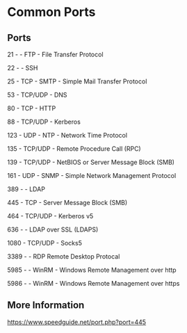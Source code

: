 # Common Ports

## Ports

21 - - FTP - File Transfer Protocol

22 - - SSH

25 - TCP - SMTP - Simple Mail Transfer Protocol

53 - TCP/UDP - DNS

80 - TCP - HTTP

88 - TCP/UDP - Kerberos

123 - UDP - NTP - Network Time Protocol

135 - TCP/UDP - Remote Procedure Call (RPC)

139 - TCP/UDP - NetBIOS or Server Message Block (SMB)

161 - UDP - SNMP - Simple Network Management Protocol

389 - - LDAP

445 - TCP - Server Message Block (SMB)

464 - TCP/UDP - Kerberos v5

636 - - LDAP over SSL (LDAPS)

1080 - TCP/UDP - Socks5

3389 - - RDP Remote Desktop Protocal

5985 - - WinRM - Windows Remote Management over http

5986 - - WinRM - Windows Remote Management over https


## More Information

https://www.speedguide.net/port.php?port=445
